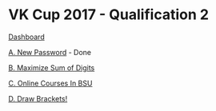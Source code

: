 # VK Cup 2017 - Qualification 2

[Dashboard](https://codeforces.com/contest/770)

[A. New Password](https://codeforces.com/contest/770/problem/A) - Done

[B. Maximize Sum of Digits](https://codeforces.com/contest/770/problem/B)

[C. Online Courses In BSU](https://codeforces.com/contest/770/problem/C)

[D. Draw Brackets!](https://codeforces.com/contest/770/problem/D)
